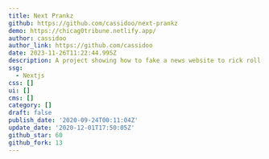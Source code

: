 ```yaml
---
title: Next Prankz
github: https://github.com/cassidoo/next-prankz
demo: https://chicag0tribune.netlify.app/
author: cassidoo
author_link: https://github.com/cassidoo
date: 2023-11-26T11:22:44.995Z
description: A project showing how to fake a news website to rick roll people.
ssg:
  - Nextjs
css: []
ui: []
cms: []
category: []
draft: false
publish_date: '2020-09-24T00:11:04Z'
update_date: '2020-12-01T17:50:05Z'
github_star: 60
github_fork: 13
---
```

